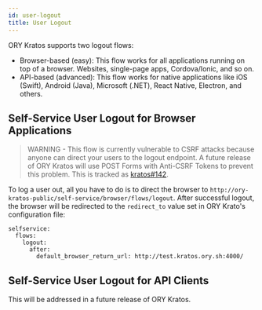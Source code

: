 ```yaml
---
id: user-logout
title: User Logout
---
```


ORY Kratos supports two logout flows:

- Browser-based (easy): This flow works for all applications running on top of a
  browser. Websites, single-page apps, Cordova/Ionic, and so on.
- API-based (advanced): This flow works for native applications like iOS
  (Swift), Android (Java), Microsoft (.NET), React Native, Electron, and others.

## Self-Service User Logout for Browser Applications

> WARNING - This flow is currently vulnerable to CSRF attacks because anyone can
> direct your users to the logout endpoint. A future release of ORY Kratos will
> use POST Forms with Anti-CSRF Tokens to prevent this problem. This is tracked
> as [kratos#142](https://github.com/zzpu/openuser/issues/142).

To log a user out, all you have to do is to direct the browser to
`http://ory-kratos-public/self-service/browser/flows/logout`. After successful
logout, the browser will be redirected to the `redirect_to` value set in ORY
Krato's configuration file:

```
selfservice:
  flows:
    logout:
      after:
        default_browser_return_url: http://test.kratos.ory.sh:4000/
```

## Self-Service User Logout for API Clients

This will be addressed in a future release of ORY Kratos.
